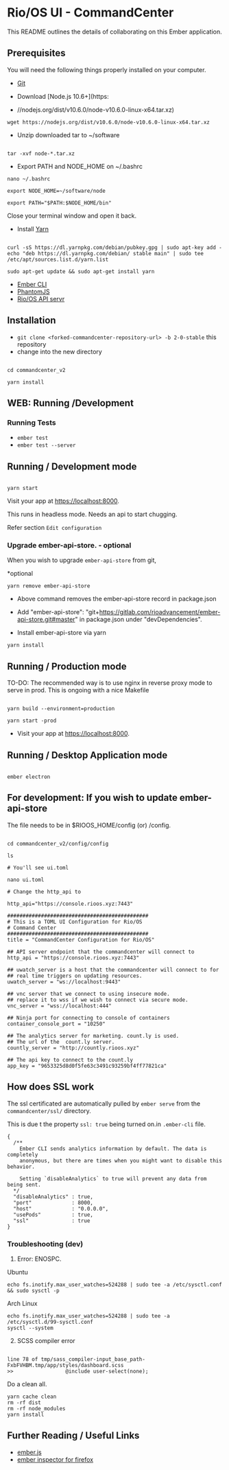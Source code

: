 # Rio/OS UI - CommandCenter

This README outlines the details of collaborating on this Ember application.

## Prerequisites

You will need the following things properly installed on your computer.

* [Git](http://git-scm.com/)

* Download [Node.js 10.6+](https:
* //nodejs.org/dist/v10.6.0/node-v10.6.0-linux-x64.tar.xz)

```
wget https://nodejs.org/dist/v10.6.0/node-v10.6.0-linux-x64.tar.xz

```
* Unzip downloaded tar to ~/software

```

tar -xvf node-*.tar.xz

```

* Export PATH and NODE_HOME on ~/.bashrc

```
nano ~/.bashrc

export NODE_HOME=~/software/node

export PATH="$PATH:$NODE_HOME/bin"

```

Close your terminal window  and open it back.

* Install [Yarn](https://yarnpkg.com/en/)

```

curl -sS https://dl.yarnpkg.com/debian/pubkey.gpg | sudo apt-key add -
echo "deb https://dl.yarnpkg.com/debian/ stable main" | sudo tee /etc/apt/sources.list.d/yarn.list

sudo apt-get update && sudo apt-get install yarn

```

* [Ember CLI](http://www.ember-cli.com/)
* [PhantomJS](http://phantomjs.org/)
* [Rio/OS API servr](https://gitlab.com/rioos/aran)


## Installation

* `git clone <forked-commandcenter-repository-url> -b 2-0-stable` this repository
* change into the new directory

```

cd commandcenter_v2

yarn install

```


## WEB: Running /Development 

### Running Tests

* `ember test`
* `ember test --server`

## Running / Development mode

```

yarn start

```

Visit your app at [https://localhost:8000](https://localhost:8000).

This runs in headless mode. Needs an api to start chugging. 

Refer section `Edit configuration`

### Upgrade ember-api-store.  - optional

When you wish to upgrade `ember-api-store` from git, 

*optional


```
yarn remove ember-api-store

```

* Above command removes the ember-api-store record in package.json

* Add "ember-api-store": "git+https://gitlab.com/rioadvancement/ember-api-store.git#master" in package.json under "devDependencies".

* Install ember-api-store via yarn

```
yarn install

```

## Running / Production mode

TO-DO: The recommended way is to use nginx in reverse proxy mode to serve in prod. This is ongoing with a nice Makefile

```

yarn build --environment=production

yarn start -prod

```

* Visit your app at [https://localhost:8000](https://localhost:8000).


## Running / Desktop Application mode

```

ember electron

```


## For development: If you wish to update ember-api-store

The file needs to be in $RIOOS_HOME/config (or) <projectdir>/config.

```

cd commandcenter_v2/config/config

ls 

# You'll see ui.toml

nano ui.toml

# Change the http_api to 

http_api="https://console.rioos.xyz:7443"

```

```
##############################################
# This is a TOML UI Configuration for Rio/OS
# Command Center
##############################################
title = "CommandCenter Configuration for Rio/OS"

## API server endpoint that the commandcenter will connect to
http_api = "https://console.rioos.xyz:7443"

## uwatch_server is a host that the commandcenter will connect to for 
## real time triggers on updating resources.
uwatch_server = "ws://localhost:9443"

## vnc server that we connect to using insecure mode.
## replace it to wss if we wish to connect via secure mode.
vnc_server = "wss://localhost:444"

## Ninja port for connecting to console of containers
container_console_port = "10250"

## The analytics server for marketing. count.ly is used. 
## The url of the  count.ly server.
countly_server = "http://countly.rioos.xyz"

## The api key to connect to the count.ly
app_key = "9653325d8d0f5fe63c3491c93259bf4ff77821ca"

```

## How does SSL work  

The ssl certificated are automatically pulled by `ember serve` from the `commandcenter/ssl/`  directory.

This is due t the property `ssl: true` being turned on.in `.ember-cli` file.

```
{
  /**
    Ember CLI sends analytics information by default. The data is completely
    anonymous, but there are times when you might want to disable this behavior.

    Setting `disableAnalytics` to true will prevent any data from being sent.
  */
  "disableAnalytics" : true,
  "port"             : 8000,
  "host"             : "0.0.0.0",
  "usePods"          : true,
  "ssl"              : true
}

```


### Troubleshooting (dev)

1. Error: ENOSPC.

Ubuntu
```
echo fs.inotify.max_user_watches=524288 | sudo tee -a /etc/sysctl.conf && sudo sysctl -p
```

Arch Linux
```
echo fs.inotify.max_user_watches=524288 | sudo tee -a /etc/sysctl.d/99-sysctl.conf
sysctl --system
```

2. SCSS compiler error

```

line 78 of tmp/sass_compiler-input_base_path-FxbFVHBM.tmp/app/styles/dashboard.scss
>>                 @include user-select(none);

```

Do a clean all.

```
yarn cache clean
rm -rf dist
rm -rf node_modules
yarn install
```

## Further Reading / Useful Links

* [ember.js](http://emberjs.com/)
* [ember inspector for firefox](https://addons.mozilla.org/en-US/firefox/addon/ember-inspector/)